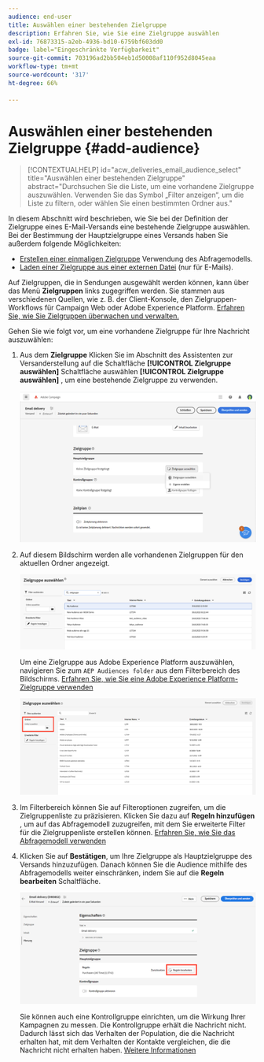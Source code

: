 ```yaml
---
audience: end-user
title: Auswählen einer bestehenden Zielgruppe
description: Erfahren Sie, wie Sie eine Zielgruppe auswählen
exl-id: 76873315-a2eb-4936-bd10-6759bf603dd0
badge: label="Eingeschränkte Verfügbarkeit"
source-git-commit: 703196ad2bb504eb1d50008af110f952d8045eaa
workflow-type: tm+mt
source-wordcount: '317'
ht-degree: 66%

---
```



# Auswählen einer bestehenden Zielgruppe {#add-audience}

>[!CONTEXTUALHELP]
>id="acw_deliveries_email_audience_select"
>title="Auswählen einer bestehenden Zielgruppe"
>abstract="Durchsuchen Sie die Liste, um eine vorhandene Zielgruppe auszuwählen. Verwenden Sie das Symbol „Filter anzeigen“, um die Liste zu filtern, oder wählen Sie einen bestimmten Ordner aus."

In diesem Abschnitt wird beschrieben, wie Sie bei der Definition der Zielgruppe eines E-Mail-Versands eine bestehende Zielgruppe auswählen. Bei der Bestimmung der Hauptzielgruppe eines Versands haben Sie außerdem folgende Möglichkeiten:

* [Erstellen einer einmaligen Zielgruppe](one-time-audience.md) Verwendung des Abfragemodells.
* [Laden einer Zielgruppe aus einer externen Datei](file-audience.md) (nur für E-Mails).

Auf Zielgruppen, die in Sendungen ausgewählt werden können, kann über das Menü **Zielgruppen** links zugegriffen werden. Sie stammen aus verschiedenen Quellen, wie z. B. der Client-Konsole, den Zielgruppen-Workflows für Campaign Web oder Adobe Experience Platform. [Erfahren Sie, wie Sie Zielgruppen überwachen und verwalten.](manage-audience.md)

Gehen Sie wie folgt vor, um eine vorhandene Zielgruppe für Ihre Nachricht auszuwählen:

1. Aus dem **Zielgruppe** Klicken Sie im Abschnitt des Assistenten zur Versanderstellung auf die Schaltfläche **[!UICONTROL Zielgruppe auswählen]** Schaltfläche auswählen **[!UICONTROL Zielgruppe auswählen]** , um eine bestehende Zielgruppe zu verwenden.

   ![](assets/create-audience.png)

1. Auf diesem Bildschirm werden alle vorhandenen Zielgruppen für den aktuellen Ordner angezeigt.

   ![](assets/create-audience2.png)

   Um eine Zielgruppe aus Adobe Experience Platform auszuwählen, navigieren Sie zum `AEP Audiences folder` aus dem Filterbereich des Bildschirms. [Erfahren Sie, wie Sie eine Adobe Experience Platform-Zielgruppe verwenden](aep-audience.md)

   ![](assets/select-audience-folder.png)

1. Im Filterbereich können Sie auf Filteroptionen zugreifen, um die Zielgruppenliste zu präzisieren. Klicken Sie dazu auf **Regeln hinzufügen** , um auf das Abfragemodell zuzugreifen, mit dem Sie erweiterte Filter für die Zielgruppenliste erstellen können. [Erfahren Sie, wie Sie das Abfragemodell verwenden](../query/query-modeler-overview.md)

1. Klicken Sie auf **Bestätigen**, um Ihre Zielgruppe als Hauptzielgruppe des Versands hinzuzufügen. Danach können Sie die Audience mithilfe des Abfragemodells weiter einschränken, indem Sie auf die **Regeln bearbeiten** Schaltfläche.

   ![](assets/refine-audience.png)

   Sie können auch eine Kontrollgruppe einrichten, um die Wirkung Ihrer Kampagnen zu messen. Die Kontrollgruppe erhält die Nachricht nicht. Dadurch lässt sich das Verhalten der Population, die die Nachricht erhalten hat, mit dem Verhalten der Kontakte vergleichen, die die Nachricht nicht erhalten haben. [Weitere Informationen](control-group.md)
